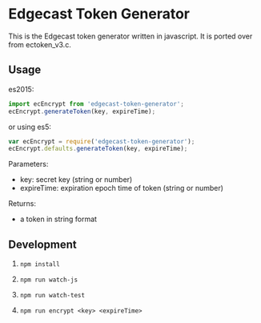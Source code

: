 # Edgecast Token Generator
This is the Edgecast token generator written in javascript.  It is ported over from ectoken_v3.c.

## Usage
es2015:
```javascript
import ecEncrypt from 'edgecast-token-generator';
ecEncrypt.generateToken(key, expireTime);
```

or using es5:
```javascript
var ecEncrypt = require('edgecast-token-generator');
ecEncrypt.defaults.generateToken(key, expireTime);
```

Parameters: 
  * key: secret key (string or number)
  * expireTime: expiration epoch time of token (string or number)

Returns: 
  * a token in string format

## Development
1) `npm install`

2) `npm run watch-js`

3) `npm run watch-test`

4) `npm run encrypt <key> <expireTime>`

